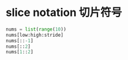 # slice notation 切片符号

```python
nums = list(range(10))
nums[low:high:stride]
nums[::-1]
nums[::2]
nums[1::2]
```

